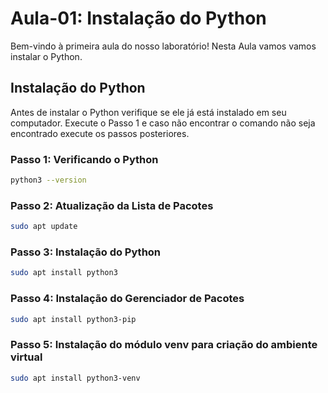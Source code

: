 # Aula-01: Instalação do Python

Bem-vindo à primeira aula do nosso laboratório! Nesta Aula vamos vamos instalar o Python. 

## Instalação do Python
Antes de instalar o Python verifique se ele já está instalado em seu computador. Execute o Passo 1 e caso 
não encontrar o comando não seja encontrado execute os passos posteriores. 

### Passo 1: Verificando o Python
``` bash
python3 --version
``` 

### Passo 2: Atualização da Lista de Pacotes
``` bash
sudo apt update  
``` 

### Passo 3: Instalação do Python
```bash
sudo apt install python3  
``` 

### Passo 4: Instalação do Gerenciador de Pacotes
```bash
sudo apt install python3-pip 
``` 

### Passo 5: Instalação do módulo venv para criação do ambiente virtual  
```bash
sudo apt install python3-venv 
``` 
